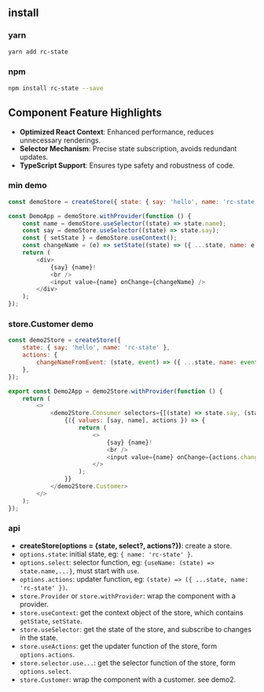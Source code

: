 ## install

### yarn

```bash
yarn add rc-state
```

### npm

```bash
npm install rc-state --save
```

## Component Feature Highlights

-   **Optimized React Context**: Enhanced performance, reduces unnecessary renderings.
-   **Selector Mechanism**: Precise state subscription, avoids redundant updates.
-   **TypeScript Support**: Ensures type safety and robustness of code.

### min demo

```javascript
const demoStore = createStore({ state: { say: 'hello', name: 'rc-state' } });

const DemoApp = demoStore.withProvider(function () {
    const name = demoStore.useSelector((state) => state.name);
    const say = demoStore.useSelector((state) => state.say);
    const { setState } = demoStore.useContext();
    const changeName = (e) => setState((state) => ({ ...state, name: e.target.value }));
    return (
        <div>
            {say} {name}!
            <br />
            <input value={name} onChange={changeName} />
        </div>
    );
});
```

### store.Customer demo

```javascript
const demo2Store = createStore({
    state: { say: 'hello', name: 'rc-state' },
    actions: {
        changeNameFromEvent: (state, event) => ({ ...state, name: event.target.value }),
    },
});

export const Demo2App = demo2Store.withProvider(function () {
    return (
        <>
            <demo2Store.Consumer selectors={[(state) => state.say, (state) => state.name]}>
                {({ values: [say, name], actions }) => {
                    return (
                        <>
                            {say} {name}!
                            <br />
                            <input value={name} onChange={actions.changeNameFromEvent} />
                        </>
                    );
                }}
            </demo2Store.Customer>
        </>
    );
});
```

### api

-   **createStore(options = {state, select?, actions?})**: create a store.
-   `options.state`: initial state, eg: `{ name: 'rc-state' }`.
-   `options.select`: selector function, eg: `{useName: (state) => state.name,...}`, must start with `use`.
-   `options.actions`: updater function, eg: `(state) => ({ ...state, name: 'rc-state' })`.
-   `store.Provider` or `store.withProvider`: wrap the component with a provider.
-   `store.useContext`: get the context object of the store, which contains `getState`, `setState`.
-   `store.useSelector`: get the state of the store, and subscribe to changes in the state.
-   `store.useActions`: get the updater function of the store, form `options.actions`.
-   `store.selector.use...`: get the selector function of the store, form `options.select`.
-   `store.Customer`: wrap the component with a customer. see demo2.
